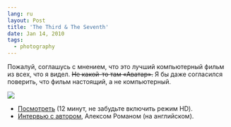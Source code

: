 ```yaml
---
lang: ru
layout: Post
title: 'The Third & The Seventh'
date: Jan 14, 2010
tags:
  - photography
---
```


Пожалуй, соглашусь с мнением, что это лучший компьютерный фильм из всех, что я видел. ~~Не какой-то там «Аватар».~~ Я бы даже согласился поверить, что фильм настоящий, а не компьютерный.

![](/images/blog/thirdseventh.jpg)

- [Посмотреть](https://vimeo.com/7809605 "The Third & The Seventh на Vimeo") (12 минут, не забудьте включить режим HD).
- [Интервью с автором](http://motionographer.com/2009/08/16/alex-roman-thethirdtheseventh/ "Интервью с Алексом Романом"), Алексом Романом (на английском).
